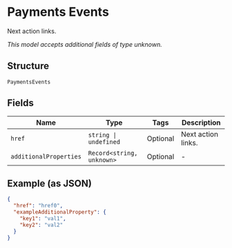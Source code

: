 
# Payments Events

Next action links.

*This model accepts additional fields of type unknown.*

## Structure

`PaymentsEvents`

## Fields

| Name | Type | Tags | Description |
|  --- | --- | --- | --- |
| `href` | `string \| undefined` | Optional | Next action links. |
| `additionalProperties` | `Record<string, unknown>` | Optional | - |

## Example (as JSON)

```json
{
  "href": "href0",
  "exampleAdditionalProperty": {
    "key1": "val1",
    "key2": "val2"
  }
}
```

